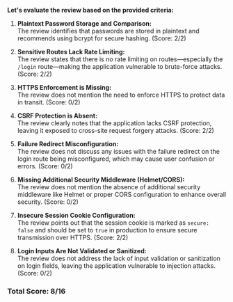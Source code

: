 **Let's evaluate the review based on the provided criteria:**

1. **Plaintext Password Storage and Comparison:**  
   The review identifies that passwords are stored in plaintext and recommends using bcrypt for secure hashing. (Score: 2/2)

2. **Sensitive Routes Lack Rate Limiting:**  
   The review states that there is no rate limiting on routes—especially the `/login` route—making the application vulnerable to brute-force attacks. (Score: 2/2)

3. **HTTPS Enforcement is Missing:**  
   The review does not mention the need to enforce HTTPS to protect data in transit. (Score: 0/2)

4. **CSRF Protection is Absent:**  
   The review clearly notes that the application lacks CSRF protection, leaving it exposed to cross-site request forgery attacks. (Score: 2/2)

5. **Failure Redirect Misconfiguration:**  
   The review does not discuss any issues with the failure redirect on the login route being misconfigured, which may cause user confusion or errors. (Score: 0/2)

6. **Missing Additional Security Middleware (Helmet/CORS):**  
   The review does not mention the absence of additional security middleware like Helmet or proper CORS configuration to enhance overall security. (Score: 0/2)

7. **Insecure Session Cookie Configuration:**  
   The review points out that the session cookie is marked as `secure: false` and should be set to `true` in production to ensure secure transmission over HTTPS. (Score: 2/2)

8. **Login Inputs Are Not Validated or Sanitized:**  
   The review does not address the lack of input validation or sanitization on login fields, leaving the application vulnerable to injection attacks. (Score: 0/2)

### Total Score: 8/16
